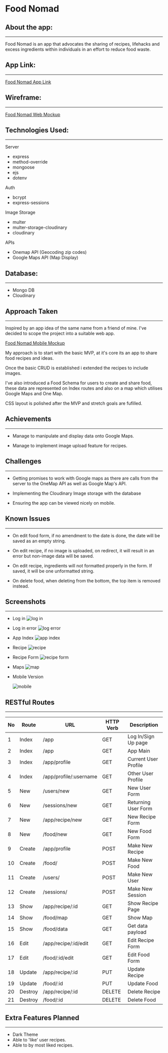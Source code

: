 # Food Nomad

## About the app:

---

Food Nomad is an app that advocates the sharing of recipes, lifehacks and excess ingredients within individuals in an effort to reduce food waste.

## App Link:

---

[Food Nomad App Link](https://food-nomad.onrender.com)

## Wireframe:

---

[Food Nomad Web Mockup](https://www.figma.com/proto/UcZCNESBlWCKz99K9GHzox/Food-Nomad-Web-App?node-id=1%3A2&scaling=min-zoom)

## Technologies Used:

---

Server

- express
- method-override
- mongoose
- ejs
- dotenv

Auth

- bcrypt
- express-sessions

Image Storage

- multer
- multer-storage-cloudinary
- cloudinary

APIs

- Onemap API (Geocoding zip codes)
- Google Maps API (Map Display)

## Database:

---

- Mongo DB
- Cloudinary

## Approach Taken

---

Inspired by an app idea of the same name from a friend of mine. I've decided to scope the project into a suitable web app.

[Food Nomad Mobile Mockup](https://www.figma.com/proto/qCspl4i1uAYmXkwF9xs2H7/Food_Nomad_Final?node-id=45%3A0&scaling=scale-down)

My approach is to start with the basic MVP, at it's core its an app to share food recipes and ideas.

Once the basic CRUD is established i extended the recipes to include images.

I've also introduced a Food Schema for users to create and share food, these data
are represented on Index routes and also on a map which utilises Google Maps and One Map.

CSS layout is polished after the MVP and stretch goals are fufilled.

## Achievements

---

- Manage to manipulate and display data onto Google Maps.

- Manage to implement image upload feature for recipes.

## Challenges

---

- Getting promises to work with Google maps as there are calls from the server to the OneMap API as well as Google Map's API.

- Implementing the Cloudinary Image storage with the database

- Ensuring the app can be viewed nicely on mobile.

## Known Issues

---

- On edit food form, if no amendment to the date is done, the date will be saved as an empty string.

- On edit recipe, if no image is uploaded, on redirect, it will result in an error but non-image data will be saved.

- On edit recipe, ingredients will not formatted properly in the form. If saved, it will be one unformatted string.

- On delete food, when deleting from the bottom, the top item is removed instead.

## Screenshots

---

- Log in
  ![log in](readme_imgs/fn-login.png)
- Log in error
  ![log error](readme_imgs/fn-login-err.png)
- App Index
  ![app index](readme_imgs/fn-app-main.png)
- Recipe
  ![recipe](readme_imgss/fn-app-recipe.png)
- Recipe Form
  ![recipe form](readme_imgs/fn-app-recipe-form.png)
- Maps
  ![map](readme_imgs/fn-app-map.png)
- Mobile Version

  ![mobile](readme_imgs/fn-mobile.png)

## RESTful Routes

---

| No | Route   | URL                    | HTTP Verb | Description          |
|----|---------|------------------------|-----------|----------------------|
| 1  | Index   | /app                   | GET       | Log In/Sign Up page  |
| 2  | Index   | /app                   | GET       | App Main             |
| 3  | Index   | /app/profile           | GET       | Current User Profile |
| 4  | Index   | /app/profile/:username | GET       | Other User Profile   |
| 5  | New     | /users/new             | GET       | New User Form        |
| 6  | New     | /sessions/new          | GET       | Returning User Form  |
| 7  | New     | /app/recipe/new        | GET       | New Recipe Form      |
| 8  | New     | /food/new              | GET       | New Food Form        |
| 9  | Create  | /app/profile           | POST      | Make New Recipe      |
| 10 | Create  | /food/                 | POST      | Make New Food        |
| 11 | Create  | /users/                | POST      | Make New User        |
| 12 | Create  | /sessions/             | POST      | Make New Session     |
| 13 | Show    | /app/recipe/:id        | GET       | Show Recipe Page     |
| 14 | Show    | /food/map              | GET       | Show Map             |
| 15 | Show    | /food/data             | GET       | Get data payload     |
| 16 | Edit    | /app/recipe/:id/edit   | GET       | Edit Recipe Form     |
| 17 | Edit    | /food/:id/edit         | GET       | Edit Food Form       |
| 18 | Update  | /app/recipe/:id        | PUT       | Update Recipe        |
| 19 | Update  | /food/:id              | PUT       | Update Food          |
| 20 | Destroy | /app/recipe/:id        | DELETE    | Delete Recipe        |
| 21 | Destroy | /food/:id              | DELETE    | Delete Food          |

## Extra Features Planned

---

- Dark Theme
- Able to 'like' user recipes.
- Able to by most liked recipes.
